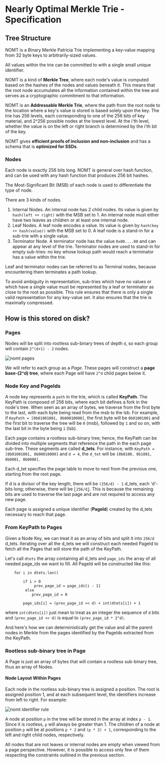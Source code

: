 
# Nearly Optimal Merkle Trie - Specification

## Tree Structure

NOMT is a Binary Merkle Patricia Trie implementing a key-value mapping from 32 byte keys to
arbitrarily-sized values.

All values within the trie can be committed to with a single small unique identifier.

NOMT is a kind of **Merkle Tree**, where each node's value is computed based on the hashes of the
nodes and values beneath it. This means that the root node accumulates all the information
contained within the tree and serves as a cryptographic commitment to that information.

NOMT is an **Addressable Merkle Trie**, where the path from the root node to the location where a
key's value is stored is based solely upon the key. The trie has 256 levels, each corresponding to
one of the 256 bits of key material, and 2^256 possible nodes at the lowest level.
At the i'th level, whether the value is on the left or right branch is determined by the i'th bit
of the key.

NOMT gives **efficient proofs of inclusion and non-inclusion** and has a schema that is
**optimized for SSDs**.

### Nodes

Each node is exactly 256 bits long. NOMT is general over hash function, and can be used with any
hash function that produces 256 bit hashes.

The Most-Significant Bit (MSB) of each node is used to differentiate the type of node.

There are 3 kinds of nodes.
  1. Internal Nodes. An internal node has 2 child nodes. Its value is given by `hash(left ++ right)`
     with the MSB set to 1. An internal node must either have two leaves as children or at least one
     internal node.
  2. Leaf Nodes. A leaf node encodes a value. Its value is given by `hash(key ++ hash(value))` with
     the MSB set to 0. A leaf node is a stand-in for a sub-trie with a single value.
  3. Terminator Node. A terminator node has the value `0x00....00` and can appear at any level of
     the trie. Terminator nodes are used to stand-in for empty sub-tries: no key whose lookup path
     would reach a terminator has a value within the trie.

Leaf and terminator nodes can be referred to as Terminal nodes, because encountering them terminates
a path lookup.

To avoid ambiguity in representation, sub-tries which have no values or which have a single value
must be represented by a leaf or terminator as close to the root as possible. This rule ensures that
there is only a single valid representation for any key-value set. It also ensures that the trie
is maximally compressed.

##  How is this stored on disk?

### Pages

Nodes will be split into rootless sub-binary trees of depth `d`, so each group will contain `2^(d+1) - 2` nodes.

![nomt pages](./images/nomt_pages.jpg)

We will refer to each group as a *Page*. These pages will construct a **page base-(2^d) tree**, where each Page will have `2^d` child pages below it.

### Node Key and PageIds

A node key represents a `path` in the trie, which is called **KeyPath**. The KeyPath is composed of 256 bits, where each bit defines a fork in the node's tree. When seen as an array of bytes, we traverse from the first byte to the last, with each byte being read from the msb to the lsb. For example, if `KeyPath = [0b01001001, 0b00010000]`, the first byte will be `0b01001001` and the first bit to traverse the tree will be `0` (msb), followed by `1` and so on, with the last bit in the byte being `1` (lsb).

Each page contains a rootless sub-binary tree; hence, the KeyPath can be divided into multiple segments that reference the path in the each page sub-tree. These segments are called **d_tets**. For instance, with `KeyPath = [0b01001001, 0b00010000]` and `d = 4`, the `d_tet` will be `[0b0100, 0b1001, 0b0001, 0b0000]`.

Each d_tet specifies the page table to move to next from the previous one, starting from the root page.

If d is a divisor of the key length, there will be `(256/d) - 1` d_tets, each 'd'-bits long; otherwise, there will be `⎣256/d⎦`. This is because the remaining bits are used to traverse the last page and are not required to access any new page.

Each page is assigned a unique identifier (**PageId**) created by the d_tets necessary to reach that page.

###  From KeyPath to Pages

Given a Node Key, we can treat it as an array of bits and split it into `256/d` d\_tets. Iterating over all the d\_tets we will construct each needed PageId to fetch all the Pages that will store the path of the KeyPath.

Let's call `dtets` the array containing all d\_tets and `page_ids` the array of all needed page_ids we want to fill. All PageId will be constructed like this:

```pseudo
    for i in dtets.len()

        if i > 0
             prev_page_id = page_ids[i - 1]
         else
            prev_page_id = 0

        page_ids[i] = (prev_page_id << d) + int(dtets[i]) + 1
```

where `int(dtets[i])` just mean to treat as an integer the sequence of `d` bits and `(prev_page_id << d)` is equal to `(prev_page_id * 2^d)`.

And here's how we can deterministically get the value and all the parent nodes in Merkle from the pages identified by the PageIds extracted from the KeyPath.

### Rootless sub-binary tree in Page

A Page is just an array of bytes that will contain a rootless sub-binary tree, thus an array of Nodes.

#### Node Layout Within Pages

Each node in the rootless sub-binary tree is assigned a position. The root is assigned position 1, and at each subsequent level, the identifiers increase from left to right. For example:

![nomt identifier rule](./images/nomt_number_rule.png)

A node at position `p` in the tree will be stored in the array at index `p - 1`. Since it is rootless, `p` will always be greater than 1. The children of a node at position `p` will be at positions `p * 2` and `(p * 2) + 1`, corresponding to the left and right child nodes, respectively.

All nodes that are not leaves or internal nodes are empty when viewed from a page perspective. However, it is possible to access only few of them respecting the constraints outlined in the previous section.
